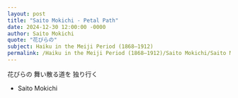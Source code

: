```yaml
---
layout: post
title: "Saito Mokichi - Petal Path"
date: 2024-12-30 12:00:00 -0000
author: Saito Mokichi
quote: "花びらの"
subject: Haiku in the Meiji Period (1868–1912)
permalink: /Haiku in the Meiji Period (1868–1912)/Saito Mokichi/Saito Mokichi - Petal Path
---
```


花びらの
舞い散る道を
独り行く

- Saito Mokichi
